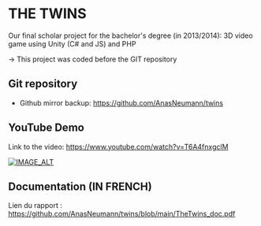 # THE TWINS

Our final scholar project for the bachelor's degree (in 2013/2014): 3D video game using Unity (C# and JS) and PHP

-> This project was coded before the GIT repository 

## Git repository

* Github mirror backup: https://github.com/AnasNeumann/twins

## YouTube Demo 

Link to the video: https://www.youtube.com/watch?v=T6A4fnxgclM

[![IMAGE_ALT](https://img.youtube.com/vi/T6A4fnxgclM/0.jpg)](https://www.youtube.com/watch?v=T6A4fnxgclM)

## Documentation (IN FRENCH)

Lien du rapport : https://github.com/AnasNeumann/twins/blob/main/TheTwins_doc.pdf
